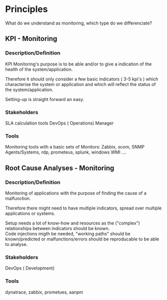 
# Principles

What do we understand as monitoring, which type do we differenciate?

## KPI - Monitoring

### Description/Definition
KPI Monitoring's purpose is to be able and/or to give a indication of the health of the system/application.

Therefore it should only consider a few basic indicators ( 3-5 kpi's ) which characterise the system or application and which will reflect the status of the system/application.

Setting-up is straight forward an easy.

### Stakeholders
SLA calculation tools
DevOps ( Operations)
Manager

### Tools
Monitoring tools with a basic sets of Monitors: Zabbix, scom, SNMP Agents/Systems, rdp, prometeus, splunk, windows WMI ....  

## Root Cause Analyses - Monitoring

### Description/Definition
Monitoring of applications with the purpose of finding the cause of a malfunction.

Therefore there might need to have multiple indicators, spread over multiple applications or systems. 

Setup needs a lot of know-how and resources as the ("complex") relationships between indicators should be known.  
Code injections migth be needed, "working paths" should be known/predicted or malfunctions/errors should be reproducable to be able to analyse.

### Stakeholders
DevOps ( Development)

### Tools
dynatrace, zabbix, prometues, aanpm

